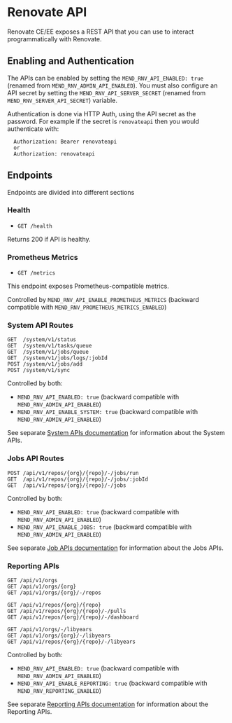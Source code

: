 # Renovate API

Renovate CE/EE exposes a REST API that you can use to interact programmatically with Renovate.

## Enabling and Authentication

The APIs can be enabled by setting the `MEND_RNV_API_ENABLED: true` (renamed from `MEND_RNV_ADMIN_API_ENABLED`).
You must also configure an API secret by setting the `MEND_RNV_API_SERVER_SECRET` (renamed from `MEND_RNV_SERVER_API_SECRET`) variable.

Authentication is done via HTTP Auth, using the API secret as the password.
For example if the secret is `renovateapi` then you would authenticate with:

```
  Authorization: Bearer renovateapi
  or
  Authorization: renovateapi
```

## Endpoints

Endpoints are divided into different sections

### Health

* `GET /health`

Returns 200 if API is healthy.

### Prometheus Metrics

* `GET /metrics`

This endpoint exposes Prometheus-compatible metrics.

Controlled by `MEND_RNV_API_ENABLE_PROMETHEUS_METRICS` (backward compatible with `MEND_RNV_PROMETHEUS_METRICS_ENABLED`)

### System API Routes

```
GET  /system/v1/status
GET  /system/v1/tasks/queue
GET  /system/v1/jobs/queue
GET  /system/v1/jobs/logs/:jobId
POST /system/v1/jobs/add
POST /system/v1/sync
```

Controlled by both:
* `MEND_RNV_API_ENABLED: true`  (backward compatible with `MEND_RNV_ADMIN_API_ENABLED`)
* `MEND_RNV_API_ENABLE_SYSTEM: true` (backward compatible with `MEND_RNV_ADMIN_API_ENABLED`)


See separate [System APIs documentation](api-system.md) for information about the System APIs.

### Jobs API Routes

```
POST /api/v1/repos/{org}/{repo}/-/jobs/run
GET  /api/v1/repos/{org}/{repo}/-/jobs/:jobId
GET  /api/v1/repos/{org}/{repo}/-/jobs
```

Controlled by both:
* `MEND_RNV_API_ENABLED: true`  (backward compatible with `MEND_RNV_ADMIN_API_ENABLED`)
* `MEND_RNV_API_ENABLE_JOBS: true` (backward compatible with `MEND_RNV_ADMIN_API_ENABLED`)


See separate [Job APIs documentation](api-jobs.md) for information about the Jobs APIs.


### Reporting APIs

```
GET /api/v1/orgs
GET /api/v1/orgs/{org}
GET /api/v1/orgs/{org}/-/repos

GET /api/v1/repos/{org}/{repo}
GET /api/v1/repos/{org}/{repo}/-/pulls
GET /api/v1/repos/{org}/{repo}/-/dashboard

GET /api/v1/orgs/-/libyears
GET /api/v1/orgs/{org}/-/libyears
GET /api/v1/repos/{org}/{repo}/-/libyears
```

Controlled by both:
* `MEND_RNV_API_ENABLED: true` (backward compatible with `MEND_RNV_ADMIN_API_ENABLED`)
* `MEND_RNV_API_ENABLE_REPORTING: true` (backward compatible with `MEND_RNV_REPORTING_ENABLED`)

See separate [Reporting APIs documentation](api-reporting.md) for information about the Reporting APIs.

